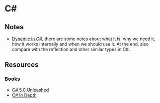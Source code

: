 # C# 
## Notes
* [Dynamic in C#](csharp-dynamic.md), there are some notes about what it is, why we need it, how it works internally and when we should use it. At the end, also compare with the reflection and other similar types in C#.

## Resources
### Books
* [C# 5.0 Unleashed](https://www.amazon.com/5-0-Unleashed-ebook/dp/B00CECCFUA)
* [C# In Depth](http://csharpindepth.com/)